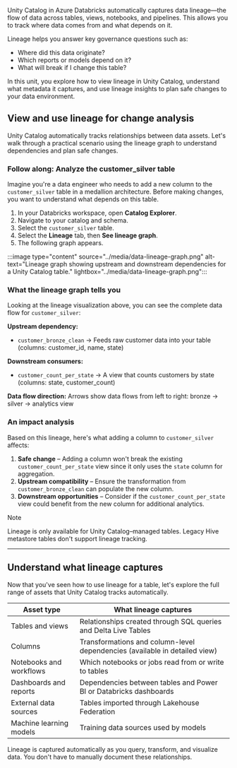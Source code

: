 Unity Catalog in Azure Databricks automatically captures data lineage—the flow of data across tables, views, notebooks, and pipelines. This allows you to track where data comes from and what depends on it.  

Lineage helps you answer key governance questions such as:

- Where did this data originate?
- Which reports or models depend on it?
- What will break if I change this table?

In this unit, you explore how to view lineage in Unity Catalog, understand what metadata it captures, and use lineage insights to plan safe changes to your data environment.

## View and use lineage for change analysis

Unity Catalog automatically tracks relationships between data assets. Let's walk through a practical scenario using the lineage graph to understand dependencies and plan safe changes.

### Follow along: Analyze the customer_silver table

Imagine you're a data engineer who needs to add a new column to the `customer_silver` table in a medallion architecture. Before making changes, you want to understand what depends on this table.

1. In your Databricks workspace, open **Catalog Explorer**.  
2. Navigate to your catalog and schema.  
3. Select the `customer_silver` table.  
4. Select the **Lineage** tab, then **See lineage graph**.
5. The following graph appears.  

:::image type="content" source="../media/data-lineage-graph.png" alt-text="Lineage graph showing upstream and downstream dependencies for a Unity Catalog table." lightbox="../media/data-lineage-graph.png":::

### What the lineage graph tells you

Looking at the lineage visualization above, you can see the complete data flow for `customer_silver`:

**Upstream dependency:**

- `customer_bronze_clean` → Feeds raw customer data into your table (columns: customer_id, name, state)

**Downstream consumers:**

- `customer_count_per_state` → A view that counts customers by state (columns: state, customer_count)

**Data flow direction:** Arrows show data flows from left to right: bronze → silver → analytics view

### An impact analysis

Based on this lineage, here's what adding a column to `customer_silver` affects:

1. **Safe change** – Adding a column won't break the existing `customer_count_per_state` view since it only uses the `state` column for aggregation.
2. **Upstream compatibility** – Ensure the transformation from `customer_bronze_clean` can populate the new column.
3. **Downstream opportunities** – Consider if the `customer_count_per_state` view could benefit from the new column for additional analytics.

> [!NOTE]
> Lineage is only available for Unity Catalog–managed tables. Legacy Hive metastore tables don't support lineage tracking.

---

## Understand what lineage captures

Now that you've seen how to use lineage for a table, let's explore the full range of assets that Unity Catalog tracks automatically.

| **Asset type** | **What lineage captures** |
|----------------|----------------------------|
| Tables and views | Relationships created through SQL queries and Delta Live Tables |
| Columns | Transformations and column-level dependencies (available in detailed view) |
| Notebooks and workflows | Which notebooks or jobs read from or write to tables |
| Dashboards and reports | Dependencies between tables and Power BI or Databricks dashboards |
| External data sources | Tables imported through Lakehouse Federation |
| Machine learning models | Training data sources used by models |

Lineage is captured automatically as you query, transform, and visualize data. You don't have to manually document these relationships.
